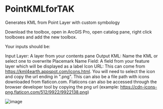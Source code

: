 # PointKMLforTAK
Generates KML from Point Layer with custom symbology

Download the toolbox, open in ArcGIS Pro, open catalog pane, right click toolboxes and add the new toolbox. 

Your inputs should be:

Input Layer: A layer from your contents pane
Output KML: Name the KML or select one to overwrite
Placemark Name Field: A field from your feature layer which will be displayed as a label
Icon URL: This can come from https://kml4earth.appspot.com/icons.html. You will need to select the icon and copy the url ending in ".png". This can also be a file path with icons downloaded from flaticon.com. Flaticons can also be accessed through the browser developer tool by copying the png url (example: https://cdn-icons-png.flaticon.com/512/9922/9922138.png)



![image](https://github.com/user-attachments/assets/605a0f00-796a-466c-af5f-74dd8c0633c2)
